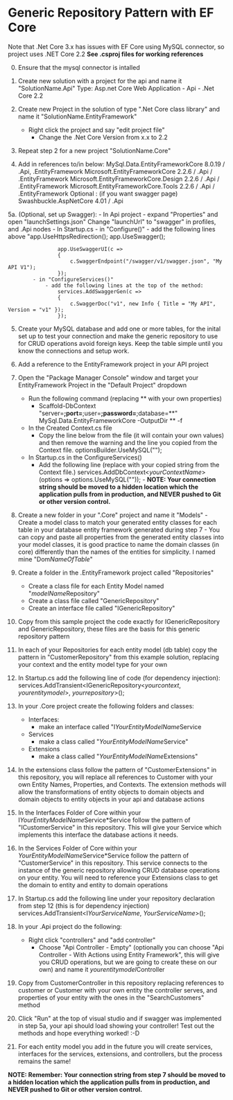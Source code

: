 # Generic Repository Pattern with EF Core

Note that .Net Core 3.x has issues with EF Core using MySQL connector, so project uses .NET Core 2.2
**See .csproj files for working references**


0. Ensure that the mysql connector is intalled

1. Create new solution with a project for the api and name it "SolutionName.Api"
	Type: Asp.net Core Web Application
		- Api
			- .Net Core 2.2
			
2. Create new Project in the solution of type ".Net Core class library" and name it "SolutionName.EntityFramework"
	- Right click the project and say "edit project file"
		- Change the .Net Core Version from x.x to 2.2
		
3. Repeat step 2 for a new project "SolutionName.Core"

4. Add in references to/in below:
	MySql.Data.EntityFrameworkCore 8.0.19 / .Api, .EntityFramework
	Microsoft.EntityFrameworkCore 2.2.6 / .Api / .EntityFramework
	Microsoft.EntityFrameworkCore.Design 2.2.6 / .Api / .EntityFramework
	Microsoft.EntityFrameworkCore.Tools 2.2.6 / .Api / .EntityFramework
	Optional : (if you want swagger page) Swashbuckle.AspNetCore 4.01 / .Api
			
5a. (Optional, set up Swagger):
	- In Api project 
		- expand "Properties" and open "launchSettings.json"
		Change "launchUrl" to "swagger" in profiles, and .Api nodes
		- In Startup.cs
			- in "Configure()"
				- add the following lines above "app.UseHttpsRedirection();
					app.UseSwagger();

					app.UseSwaggerUI(c =>
					{
						c.SwaggerEndpoint("/swagger/v1/swagger.json", "My API V1");
					});
			- in "ConfigureServices()"
				- add the following lines at the top of the method:
					services.AddSwaggerGen(c =>
					{
						c.SwaggerDoc("v1", new Info { Title = "My API", Version = "v1" });
					});
		
		
5. Create your MySQL database and add one or more tables, for the inital set up to test your connection and make the generic repository to use for CRUD operations avoid foreign keys. Keep the table simple until you know the connections and setup work.

6. Add a reference to the EntityFramework project in your API project

7. Open the "Package Manager Console" window and target your EntityFramework Project in the "Default Project" dropdown
	- Run the following command (replacing ** with your own properties)
		- Scaffold-DbContext "server=**;port=**;user=**;password=**;database=**" MySql.Data.EntityFrameworkCore -OutputDir ** -f
	- In the Created Context.cs file
		- Copy the line below from the file (it will contain your own values) and then remove the warning and the line you copied from the Context file.
			optionsBuilder.UseMySQL("");
	- In Startup.cs in the ConfigureServices()
		- Add the following line (replace with your copied string from the Context file.)
            services.AddDbContext<*yourContextName*>(options => options.UseMySQL(""));
				- **NOTE: Your connection string should be moved to a hidden location which the application pulls from in production, and NEVER pushed to Git or other version control.**
			
8. Create a new folder in your ".Core" project and name it "Models"
			- Create a model class to match your generated entity classes for each table in your database entity framework generated during step 7
				- You can copy and paste all properties from the generated entity classes into your model classes, it is good practice to name the domain classes (in core) differently than the names of the entities for simplicity. I named mine "Dom*NameOfTable*"
				
9. Create a folder in the .EntityFramework project called "Repositories"
	- Create a class file for each Entity Model named "*modelName*Repository"
	- Create a class file called "GenericRepository"
	- Create an interface file called "IGenericRepository"
	
10. Copy from this sample project the code exactly for IGenericRepository and GenericRepository, these files are the basis for this generic repository pattern

11. In each of your Repositories for each entity model (db table) copy the pattern in "CustomerRepository" from this example solution, replacing your context and the entity model type for your own

12. In Startup.cs add the following line of code (for dependency injection):
        services.AddTransient<IGenericRepository<*yourcontext*, *yourentitymodel*>, *yourrepository*>();
		
13. In your .Core project create the following folders and classes:
	- Interfaces: 
		- make an interface called "I*YourEntityModelName*Service
	- Services
		- make a class called "*YourEntityModelName*Service"
	- Extensions
		- make a class called "*YourEntityModelName*Extensions"
		
14. In the extensions class follow the pattern of "CustomerExtensions" in this repository, you will replace all references to Customer with your own Entity Names, Properties, and Contexts. The extension methods will allow the transformations of entity objects to domain objects and domain objects to entity objects in your api and database actions

15. In the Interfaces Folder of Core within your I*YourEntityModelName*Service*Service follow the pattern of "ICustomerService" in this repository. This will give your Service which implements this interface the database actions it needs.

16. In the Services Folder of Core within your *YourEntityModelName*Service*Service follow the pattern of "CustomerService" in this repository. This service connects to the instance of the generic repository allowing CRUD database operations on your entity. You will need to reference your Extensions class to get the domain to entity and entity to domain operations 

17. In Startup.cs add the following line under your repository declaration from step 12 (this is for dependency injection)
	services.AddTransient<I*YourServiceName*, *YourServiceName*>();
	
18. In your .Api project do the following:
	- Right click "controllers" and "add controller"
		- Choose "Api Controller - Empty" (optionally you can choose "Api Controller - With Actions using Entity Framework", this will give you CRUD operations, but we are going to create these on our own) and name it *yourentitymodel*Controller

19. Copy from CustomerController in this repository replacing references to customer or Customer with your own entity the controller serves, and properties of your entity with the ones in the "SearchCustomers" method

20. Click "Run" at the top of visual studio and if swagger was implemented in step 5a, your api should load showing your controller! Test out the methods and hope everything worked! :-D 

21. For each entity model you add in the future you will create services, interfaces for the services, extensions, and controllers, but the process remains the same! 


**NOTE: Remember: Your connection string from step 7 should be moved to a hidden location which the application pulls from in production, and NEVER pushed to Git or other version control.**